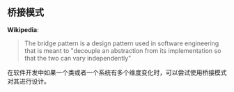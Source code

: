 ## 桥接模式

**Wikipedia**:

> The bridge pattern is a design pattern used in software engineering that is meant to "decouple an abstraction from its implementation so that the two can vary independently"

在软件开发中如果一个类或者一个系统有多个维度变化时，可以尝试使用桥接模式对其进行设计。
